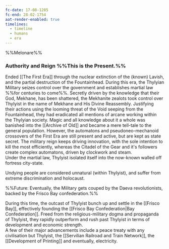 ```yaml
---
fc-date: 17-08-1285
fc-end: 28-02-1754
aat-render-enabled: true
timelines:
  - timeline
  - humans
  - era
---
```

%%Melonare%%
### Authority and Reign %%This is the Present.%%
Ended [[The First Era]] through the nuclear extinction of the (known) Lavish, and the partial destruction of the Fountainhead. 
During this era, the Thylyian Military seizes control over the government and establishes martial law %%for centuries to come%%. Secretly driven by the knowledge that their God, Mekhane, has been shattered, the Mekhanite zealots took control over Thylyist in the name of Mekhane and His Divine Reassembly. 
Justifying their actions using the looming threat of the Void seeping from the Fountainhead, they had eradicated all mentions of arcane working within the Thylyian society. 
Magic and all knowledge about it a whole was banished into the [[Archive of Old]] and became a mere tell-tale to the general population. 
However, the automatons and pseudoneo-mechanoid crossovers of the First Era are still present and active, but are kept as state secret. 
The military reign keeps driving innovation, with the sole intention to kill the most efficiently, whereas the Citadel of the Gear and it's followers create complex automatons, driven by clockwork and steam.  
Under the martial law, Thylyist isolated itself into the now-known walled off fortress city-state. 

Undying people are considered unnatural (within Thylyist), and suffer from extreme discrimination and holocaust.

%%Future: Eventually, the Military gets couped by the Daeva revolutionists, backed by the Frisco Bay confederation.%%

During this time, the outcast of Thylyist bunch up and settle in the [[Frisco Bay]], effectively founding the [[Frisco Bay Confederation|Bay Confederation]]. Freed from the religious-military dogma and propaganda of Thylyist, they rapidly outperform and rush past Thylyist in terms of development and economic strength.  
A few of their major advancements include a peace treaty with any civilisation but Thylyist, the [[Servilian Railroad and Train Network]], the [[Development of Printing]] and eventually, electricity. 